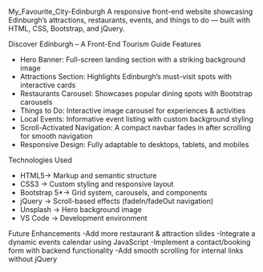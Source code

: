 My_Favourite_City-Edinburgh
A responsive front-end website showcasing Edinburgh’s attractions, restaurants, events, and things to do — built with HTML, CSS, Bootstrap, and jQuery.
 
Discover Edinburgh – A Front-End Tourism Guide
 Features
- Hero Banner: Full-screen landing section with a striking background image  
- Attractions Section: Highlights Edinburgh’s must-visit spots with interactive cards  
- Restaurants Carousel: Showcases popular dining spots with Bootstrap carousels  
- Things to Do: Interactive image carousel for experiences & activities  
- Local Events: Informative event listing with custom background styling  
- Scroll-Activated Navigation: A compact navbar fades in after scrolling for smooth navigation  
- Responsive Design: Fully adaptable to desktops, tablets, and mobiles  

Technologies Used
- HTML5→ Markup and semantic structure  
- CSS3 → Custom styling and responsive layout  
- Bootstrap 5*→ Grid system, carousels, and components  
- jQuery → Scroll-based effects (fadeIn/fadeOut navigation)  
- Unsplash → Hero background image  
- VS Code → Development environment  

Future Enhancements
-Add more restaurant & attraction slides
-Integrate a dynamic events calendar using JavaScript
-Implement a contact/booking form with backend functionality
-Add smooth scrolling for internal links without jQuery

